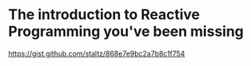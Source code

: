 # The introduction to Reactive Programming you've been missing

https://gist.github.com/staltz/868e7e9bc2a7b8c1f754
